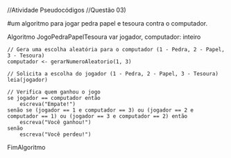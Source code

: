 //Atividade Pseudocódigos
//Questão 03)

#um algoritmo para jogar pedra papel e tesoura contra o computador.

Algoritmo JogoPedraPapelTesoura
    var
        jogador, computador: inteiro

    // Gera uma escolha aleatória para o computador (1 - Pedra, 2 - Papel, 3 - Tesoura)
    computador <- gerarNumeroAleatorio(1, 3)

    // Solicita a escolha do jogador (1 - Pedra, 2 - Papel, 3 - Tesoura)
    leia(jogador)

    // Verifica quem ganhou o jogo
    se jogador == computador então
        escreva("Empate!")
    senão se (jogador == 1 e computador == 3) ou (jogador == 2 e computador == 1) ou (jogador == 3 e computador == 2) então
        escreva("Você ganhou!")
    senão
        escreva("Você perdeu!")
FimAlgoritmo
